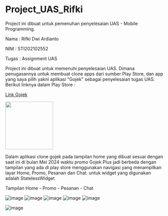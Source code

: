 # Project_UAS_Rifki

Project ini dibuat untuk pemenuhan penyelesaian UAS - Mobile Programming.

Nama    : Rifki Dwi Ardianto

NIM     : STI202102552

Tugas   : Assignment UAS

Project ini dibuat untuk memenuhi penyelesaian UAS.
Dimana penugasannya untuk membuat clone apps dari sumber Play Store, dan app yang saya pilih yakni aplikasi "Gojek" sebagai penyelesaian tugas UAS.
Berikut linknya dalam Play Store :

<a href="https://play.google.com/store/search?q=gojek&c=apps">Link Gojek</a>

[<img src="screenshot/play-store-logo.png" width="150" >](https://play.google.com/store/search?q=gojek&c=apps)

Dalam aplikasi clone gojek pada tampilan home yang dibuat sesuai dengan saat ini di bulan Mei 2024 waktu promo Gojek Plus jadi berbeda dengan tampilan yang ada di play store menggunakan navigasi yang menampilkan layar Home, Promo, Pesanan dan Chat.
untuk widget yang digunakan adalah StatelessWidget

Tampilan Home - Promo - Pesanan - Chat

![image](screenshot/home.png)
![image](screenshot/promo.png)
![image](screenshot/pesanan.png)
![image](screenshot/chat.png)
![image](screenshot/goride.png)

![image](screenshot/gojek_app_clone_resize.gif)
